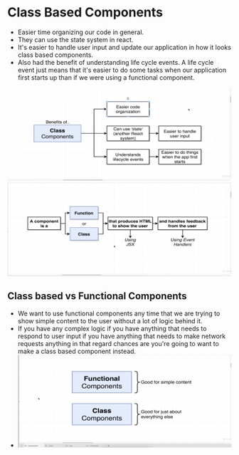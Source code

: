 # Class Based Components

* Easier time organizing our code in general.
* They can use the state system in react.
* It's easier to handle user input and update our application in how it looks class based components.
* Also had the benefit of understanding life cycle events.  A life cycle event just means that it's easier to do some tasks when our application first starts up than if we were using a functional component.

![class components](./class-components.png)
![class components](./function-vs-class.png)

## Class based vs Functional Components

* We want to use functional components any time that we are trying to show simple content to the user without a lot of logic behind it.
* If you have any complex logic if you have anything that needs to respond to user input if you have anything that needs to make network requests anything in that regard chances are you're going to want to make a class based component instead.
* ![class components](./function-vs-class-2.png)